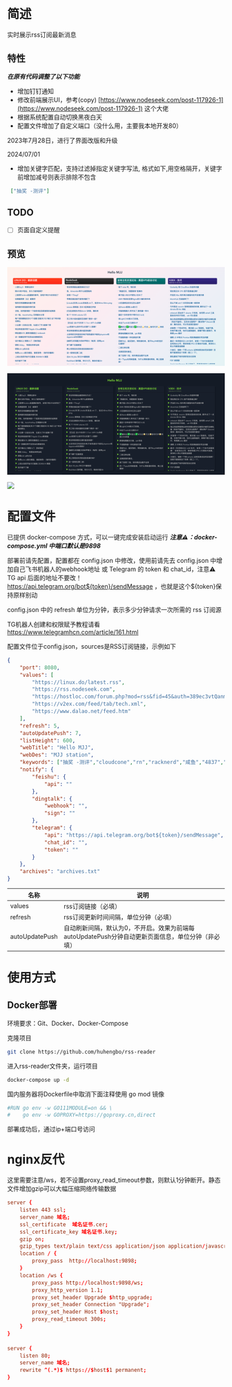 # 简述

实时展示rss订阅最新消息

## 特性

***在原有代码调整了以下功能***

* 增加钉钉通知
* 修改前端展示UI，参考(copy) [https://www.nodeseek.com/post-117926-1](https://www.nodeseek.com/post-117926-1) 这个大佬
* 根据系统配置自动切换黑夜白天
* 配置文件增加了自定义端口（没什么用，主要我本地开发80）

2023年7月28日，进行了界面改版和升级

2024/07/01
* 增加关键字匹配，支持过滤掉指定关键字写法, 格式如下,用空格隔开，关键字前增加减号则表示排除不包含
```json
 ["抽奖 -测评"]
```

## TODO

* [ ] 页面自定义提醒

## 预览

![](pc.png)

![](pc_night.png)

![](mobile.png)

# 配置文件

已提供 docker-compose 方式，可以一键完成安装启动运行 ***注意⚠：docker-compose.yml 中端口默认是9898***

部署前请先配置，配置都在 config.json 中修改，使用前请先去 config.json 中增加自己飞书机器人的webhook地址 或 Telegram 的 token 和 chat_id，注意⚠️ TG api 后面的地址不要改！ https://api.telegram.org/bot${token}/sendMessage ，也就是这个${token}保持原样别动

config.json 中的 refresh 单位为分钟，表示多少分钟请求一次所需的 rss 订阅源

TG机器人创建和权限赋予教程请看 https://www.telegramhcn.com/article/161.html

配置文件位于config.json，sources是RSS订阅链接，示例如下

```json
{
    "port": 8080,
    "values": [
        "https://linux.do/latest.rss",
        "https://rss.nodeseek.com",
        "https://hostloc.com/forum.php?mod=rss&fid=45&auth=389ec3vtQanmEuRoghE%2FpZPWnYCPmvwWgSa7RsfjbQ%2BJpA%2F6y6eHAx%2FKqtmPOg",
        "https://v2ex.com/feed/tab/tech.xml",
        "https://www.dalao.net/feed.htm"
    ],
    "refresh": 5,
    "autoUpdatePush": 7,
    "listHeight": 600,
    "webTitle": "Hello MJJ",
    "webDes": "MJJ station",
    "keywords": ["抽奖 -测评","cloudcone","rn","racknerd","咸鱼","4837","jpp","hk2p"],
    "notify": {
        "feishu": {
            "api": ""
        },
        "dingtalk": {
            "webhook": "",
            "sign": ""
        },
        "telegram": {
            "api": "https://api.telegram.org/bot${token}/sendMessage",
            "chat_id": "",
            "token": ""
        }
    },
    "archives": "archives.txt"
}
```

| 名称           | 说明                                                                                              |
| -------------- | ------------------------------------------------------------------------------------------------- |
| values         | rss订阅链接（必填）                                                                               |
| refresh        | rss订阅更新时间间隔，单位分钟（必填）                                                             |
| autoUpdatePush | 自动刷新间隔，默认为0，不开启。效果为前端每autoUpdatePush分钟自动更新页面信息，单位分钟（非必填） |

# 使用方式

## Docker部署

环境要求：Git、Docker、Docker-Compose

克隆项目

```bash
git clone https://github.com/huhengbo/rss-reader
```

进入rss-reader文件夹，运行项目

```bash
docker-compose up -d
```

国内服务器将Dockerfile中取消下面注释使用 go mod 镜像

```dockerfile
#RUN go env -w GO111MODULE=on && \
#    go env -w GOPROXY=https://goproxy.cn,direct
```

部署成功后，通过ip+端口号访问

# nginx反代

这里需要注意/ws，若不设置proxy_read_timeout参数，则默认1分钟断开。静态文件增加gzip可以大幅压缩网络传输数据

```conf
server {
    listen 443 ssl;
    server_name 域名;
    ssl_certificate  域名证书.cer;
    ssl_certificate_key 域名证书.key;
    gzip on;
    gzip_types text/plain text/css application/json application/javascript text/xml application/xml application/xml+rss text/javascript;
    location / {
        proxy_pass  http://localhost:9898;
    }
    location /ws {
        proxy_pass http://localhost:9898/ws;
        proxy_http_version 1.1;
        proxy_set_header Upgrade $http_upgrade;
        proxy_set_header Connection "Upgrade";
        proxy_set_header Host $host;
        proxy_read_timeout 300s;
    }
}

server {
    listen 80;
    server_name 域名;
    rewrite ^(.*)$ https://$host$1 permanent;
}
```

